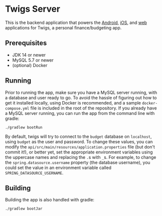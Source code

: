 # Twigs Server

This is the backend application that powers the [Android](https://github.com/wbrawner/twigs-android), [iOS](https://github.com/wbrawner/twigs-ios), and [web](https://github.com/wbrawner/twigs-web) applications for Twigs, a personal finance/budgeting app. 

## Prerequisites

- JDK 14 or newer
- MySQL 5.7 or newer
- (optional) Docker

## Running

Prior to running the app, make sure you have a MySQL server running, with a database and user ready to go. To avoid the hassle of figuring out how to get it installed locally, using Docker is recommended, and a sample `docker-compose.yml` file is included in the root of the repository. If you already have a MySQL server running, you can run the app from the command line with gradle:

    ./gradlew bootRun

By default, twigs will try to connect to the `budget` database on `localhost`, using `budget` as the user and password. To change these values, you can modify the `api/src/main/resources/application.properties` file (but don't commit it!), or better yet, set the appropriate environment variables using the uppercase names and replacing the `.`s with `_`s. For example, to change the `spring.datasource.username` property (the database username), you could set the value in an environment variable called `SPRING_DATASOURCE_USERNAME`.

## Building

Building the app is also handled with gradle:

    ./gradlew bootJar

